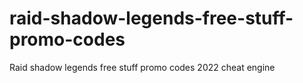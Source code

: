 # raid-shadow-legends-free-stuff-promo-codes
Raid shadow legends free stuff promo codes 2022 cheat engine

